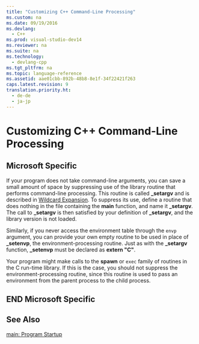 ```yaml
---
title: "Customizing C++ Command-Line Processing"
ms.custom: na
ms.date: 09/19/2016
ms.devlang: 
  - C++
ms.prod: visual-studio-dev14
ms.reviewer: na
ms.suite: na
ms.technology: 
  - devlang-cpp
ms.tgt_pltfrm: na
ms.topic: language-reference
ms.assetid: aae01cbb-892b-48b8-8e1f-34f22421f263
caps.latest.revision: 9
translation.priority.ht: 
  - de-de
  - ja-jp
---
```

# Customizing C++ Command-Line Processing
## Microsoft Specific  
 If your program does not take command-line arguments, you can save a small amount of space by suppressing use of the library routine that performs command-line processing. This routine is called **_setargv** and is described in [Wildcard Expansion](../vs140/Wildcard-Expansion.md). To suppress its use, define a routine that does nothing in the file containing the **main** function, and name it **_setargv**. The call to **_setargv** is then satisfied by your definition of **_setargv**, and the library version is not loaded.  
  
 Similarly, if you never access the environment table through the `envp` argument, you can provide your own empty routine to be used in place of **_setenvp**, the environment-processing routine. Just as with the **_setargv** function, **_setenvp** must be declared as **extern "C"**.  
  
 Your program might make calls to the **spawn** or `exec` family of routines in the C run-time library. If this is the case, you should not suppress the environment-processing routine, since this routine is used to pass an environment from the parent process to the child process.  
  
## END Microsoft Specific  
  
## See Also  
 [main: Program Startup](../vs140/main--Program-Startup.md)